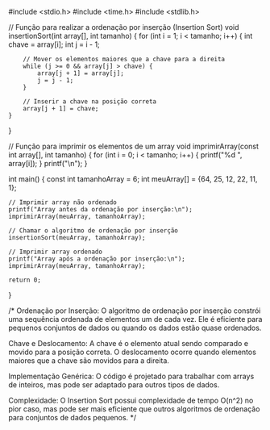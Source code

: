 #include <stdio.h>
#include <time.h>
#include <stdlib.h>

// Função para realizar a ordenação por inserção (Insertion Sort)
void insertionSort(int array[], int tamanho) {
    for (int i = 1; i < tamanho; i++) {
        int chave = array[i];
        int j = i - 1;

        // Mover os elementos maiores que a chave para a direita
        while (j >= 0 && array[j] > chave) {
            array[j + 1] = array[j];
            j = j - 1;
        }

        // Inserir a chave na posição correta
        array[j + 1] = chave;
    }
}

// Função para imprimir os elementos de um array
void imprimirArray(const int array[], int tamanho) {
    for (int i = 0; i < tamanho; i++) {
        printf("%d ", array[i]);
    }
    printf("\n");
}

int main() {
    const int tamanhoArray = 6;
    int meuArray[] = {64, 25, 12, 22, 11, 1};

    // Imprimir array não ordenado
    printf("Array antes da ordenação por inserção:\n");
    imprimirArray(meuArray, tamanhoArray);

    // Chamar o algoritmo de ordenação por inserção
    insertionSort(meuArray, tamanhoArray);

    // Imprimir array ordenado
    printf("Array após a ordenação por inserção:\n");
    imprimirArray(meuArray, tamanhoArray);

    return 0;
}

/*
Ordenação por Inserção: O algoritmo de ordenação por inserção constrói uma sequência ordenada de elementos um de cada vez. Ele é eficiente para pequenos conjuntos de dados ou quando os dados estão quase ordenados.

Chave e Deslocamento: A chave é o elemento atual sendo comparado e movido para a posição correta. O deslocamento ocorre quando elementos maiores que a chave são movidos para a direita.

Implementação Genérica: O código é projetado para trabalhar com arrays de inteiros, mas pode ser adaptado para outros tipos de dados.

Complexidade: O Insertion Sort possui complexidade de tempo O(n^2) no pior caso, mas pode ser mais eficiente que outros algoritmos de ordenação para conjuntos de dados pequenos.
*/
